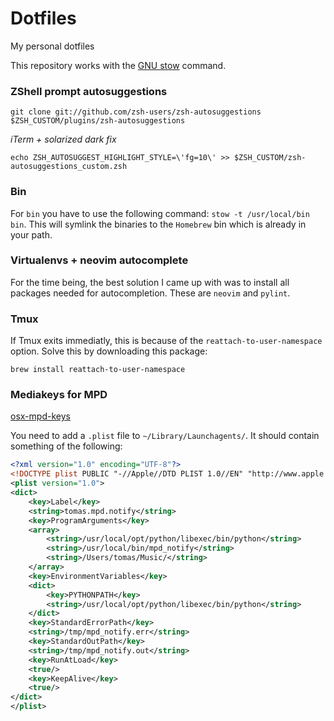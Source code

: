 # Dotfiles
My personal dotfiles

This repository works with the [GNU stow](http://brandon.invergo.net/news/2012-05-26-using-gnu-stow-to-manage-your-dotfiles.html) command.

### ZShell prompt autosuggestions
```
git clone git://github.com/zsh-users/zsh-autosuggestions $ZSH_CUSTOM/plugins/zsh-autosuggestions
```
_iTerm + solarized dark fix_
```
echo ZSH_AUTOSUGGEST_HIGHLIGHT_STYLE=\'fg=10\' >> $ZSH_CUSTOM/zsh-autosuggestions_custom.zsh 
```

### Bin
For `bin` you have to use the following command: `stow -t /usr/local/bin bin`.
This will symlink the binaries to the `Homebrew` bin which is already in your path.

### Virtualenvs + neovim autocomplete
For the time being, the best solution I came up with was to install all packages needed for autocompletion.
These are `neovim` and `pylint`.

### Tmux
If Tmux exits immediatly, this is because of the `reattach-to-user-namespace` option.
Solve this by downloading this package:
```
brew install reattach-to-user-namespace
```

### Mediakeys for MPD
[osx-mpd-keys](https://github.com/pushrax/osxmpdkeys)

You need to add a `.plist` file to `~/Library/Launchagents/`.
It should contain something of the following:

```xml
<?xml version="1.0" encoding="UTF-8"?>
<!DOCTYPE plist PUBLIC "-//Apple//DTD PLIST 1.0//EN" "http://www.apple.com/DTDs/PropertyList-1.0.dtd">
<plist version="1.0">
<dict>
    <key>Label</key>
    <string>tomas.mpd.notify</string>
    <key>ProgramArguments</key>
    <array>
        <string>/usr/local/opt/python/libexec/bin/python</string>
        <string>/usr/local/bin/mpd_notify</string>
        <string>/Users/tomas/Music/</string>
    </array>
    <key>EnvironmentVariables</key>
    <dict>
        <key>PYTHONPATH</key>
        <string>/usr/local/opt/python/libexec/bin/python</string>
    </dict>
    <key>StandardErrorPath</key>
    <string>/tmp/mpd_notify.err</string>
    <key>StandardOutPath</key>
    <string>/tmp/mpd_notify.out</string>
    <key>RunAtLoad</key>
    <true/>
    <key>KeepAlive</key>
    <true/>
</dict>
</plist>
```
